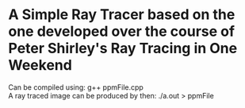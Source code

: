 # A Simple Ray Tracer based on the one developed over the course of Peter Shirley's Ray Tracing in One Weekend

Can be compiled using: g++ ppmFile.cpp  
A ray traced image can be produced by then: ./a.out > ppmFile  
